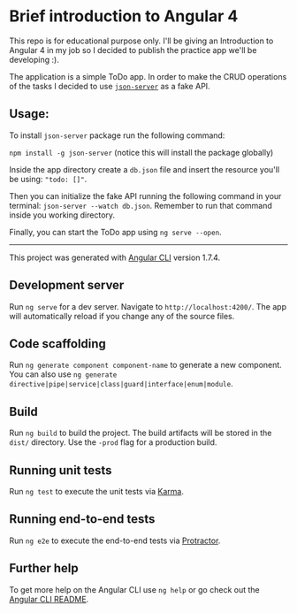 # Brief introduction to Angular 4
This repo is for educational purpose only. I'll be giving an Introduction to Angular 4 in my job so I decided to publish the practice app we'll be developing :).

The application is a simple ToDo app. In order to make the CRUD operations of the tasks I decided to use [`json-server`](https://github.com/typicode/json-server) as a fake API.

## Usage:
To install `json-server` package run the following command:

`npm install -g json-server` (notice this will install the package globally)

Inside the app directory create a `db.json` file and insert the resource you'll be using: `"todo: []"`.

Then you can initialize the fake API running the following command in your terminal: `json-server --watch db.json`. Remember to run that command inside you working directory.

Finally, you can start the ToDo app  using `ng serve --open`.

---
This project was generated with [Angular CLI](https://github.com/angular/angular-cli) version 1.7.4.

## Development server

Run `ng serve` for a dev server. Navigate to `http://localhost:4200/`. The app will automatically reload if you change any of the source files.

## Code scaffolding

Run `ng generate component component-name` to generate a new component. You can also use `ng generate directive|pipe|service|class|guard|interface|enum|module`.

## Build

Run `ng build` to build the project. The build artifacts will be stored in the `dist/` directory. Use the `-prod` flag for a production build.

## Running unit tests

Run `ng test` to execute the unit tests via [Karma](https://karma-runner.github.io).

## Running end-to-end tests

Run `ng e2e` to execute the end-to-end tests via [Protractor](http://www.protractortest.org/).

## Further help

To get more help on the Angular CLI use `ng help` or go check out the [Angular CLI README](https://github.com/angular/angular-cli/blob/master/README.md).
